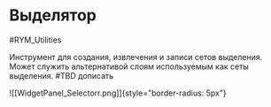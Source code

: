 # Выделятор

#RYM_Utilities

Инструмент для создания, извлечения и записи сетов выделения. Может служить альтернативой слоям используемым как сеты выделения. #TBD дописать

![[WidgetPanel_Selectorr.png]]{style="border-radius: 5px"}


